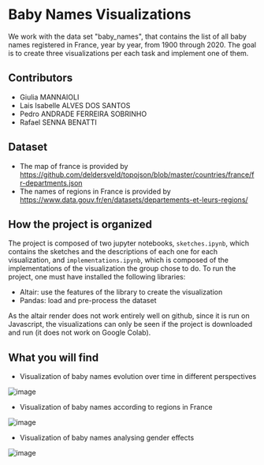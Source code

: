 # Baby Names Visualizations

We work with the data set "baby_names", that contains the list of all baby names registered in France, year by year, from 1900 through 2020. The goal is to create three visualizations per each task and implement one of them. 

## Contributors
-  Giulia MANNAIOLI
-  Lais Isabelle ALVES DOS SANTOS
-  Pedro ANDRADE FERREIRA SOBRINHO
-  Rafael SENNA BENATTI

## Dataset 

- The map of france is provided by https://github.com/deldersveld/topojson/blob/master/countries/france/fr-departments.json
- The names of regions in France is provided by https://www.data.gouv.fr/en/datasets/departements-et-leurs-regions/

## How the project is organized 

The project is composed of two jupyter notebooks, `sketches.ipynb`, which contains the sketches and the descriptions of each one for each visualization, and `implementations.ipynb`, which is composed of the implementations of the visualization the group chose to do. To run the project, one must have installed the following libraries:

- Altair: use the features of the library to create the visualization
- Pandas: load and pre-process the dataset

As the altair render does not work entirely well on github, since it is run on Javascript, the visualizations can only be seen if the project is downloaded and run (it does not work on Google Colab).

## What you will find

- Visualization of baby names evolution over time in different perspectives

![image](https://github.com/liadsantos/baby_names_visualization/assets/115878785/2081b4f6-ffb5-4c9f-96bb-7ef57b3157b7)

- Visualization of baby names according to regions in France

![image](https://github.com/liadsantos/baby_names_visualization/assets/115878785/b5026850-dad3-4344-bd6f-ed91f9628232)

- Visualization of baby names analysing gender effects

![image](https://github.com/liadsantos/baby_names_visualization/assets/115878785/8f93f42f-d1a0-4c4f-b993-972b16d70468)
